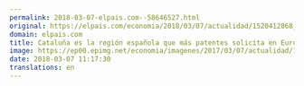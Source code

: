 ```yaml
---
permalink: 2018-03-07-elpais.com--58646527.html
original: https://elpais.com/economia/2018/03/07/actualidad/1520412868_716832.html#?ref=rss&format=simple&link=link
domain: elpais.com
title: Cataluña es la región española que más patentes solicita en Europa
image: https://ep00.epimg.net/economia/imagenes/2017/03/07/actualidad/1488874793_174982_1488875064_rrss_normal.jpg
date: 2018-03-07 11:17:30
translations: en
---
```


